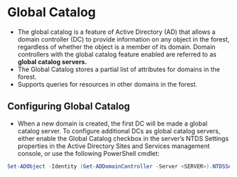 # Global Catalog
- The global catalog is a feature of Active Directory (AD) that allows a domain controller (DC) to provide information on any object in the forest, regardless of whether the object is a member of its domain. Domain controllers with the global catalog feature enabled are referred to as **global catalog servers.**
- The Global Catalog stores a partial list of attributes for domains in the forest.
- Supports queries for resources in other domains in the forest.

## Configuring Global Catalog
- When a new domain is created, the first DC will be made a global catalog server. To configure additional DCs as global catalog servers, either enable the Global Catalog checkbox in the server’s NTDS Settings properties in the Active Directory Sites and Services management console, or use the following PowerShell cmdlet:

```ps1
Set-ADObject -Identity (Get-ADDomainController -Server <SERVER>).NTDSSettingsObjectDN -Replace @{options='1'} 
```
